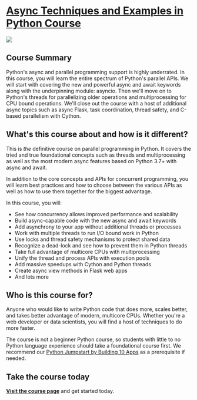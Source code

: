 # [Async Techniques and Examples in Python Course](https://training.talkpython.fm/courses/explore_async_python/async-in-python-with-threading-and-multiprocessing)

[![](https://raw.githubusercontent.com/talkpython/async-techniques-python-course/master/readme_resources/async-python.png)](https://training.talkpython.fm/courses/explore_async_python/async-in-python-with-threading-and-multiprocessing)

## Course Summary

Python's async and parallel programming support is highly underrated. In this course, you will learn the entire spectrum of Python's parallel APIs. We will start with covering the new and powerful async and await keywords along with the underpinning module: asyncio. Then we'll move on to Python's threads for parallelizing older operations and multiprocessing for CPU bound operations. We'll close out the course with a host of additional async topics such as async Flask, task coordination, thread safety, and C-based parallelism with Cython.

## What's this course about and how is it different?

This is *the* definitive course on parallel programming in Python. It covers the tried and true foundational concepts such as threads and multiprocessing as well as the most modern async features based on Python 3.7+ with async and await.

In addition to the core concepts and APIs for concurrent programming, you will learn best practices and how to choose between the various APIs as well as how to use them together for the biggest advantage.

In this course, you will: 

* See how concurrency allows improved performance and scalability
* Build async-capable code with the new async and await keywords
* Add asynchrony to your app without additional threads or processes
* Work with multiple threads to run I/O bound work in Python
* Use locks and thread safety mechanisms to protect shared data
* Recognize a dead-lock and see how to prevent them in Python threads
* Take full advantage of multicore CPUs with multiprocessing
* Unify the thread and process APIs with execution pools
* Add massive speedups with Cython and Python threads
* Create async view methods in Flask web apps
* And lots more


## Who is this course for?

Anyone who would like to write Python code that does more, scales better, and takes better advantage of modern, multicore CPUs. Whether you're a web developer or data scientists, you will find a host of techniques to do more faster.

The course is not a beginner Python course, so students with little to no Python language experience should take a foundational course first. We recommend our [Python Jumpstart by Building 10 Apps](https://training.talkpython.fm/courses/explore_python_jumpstart/python-language-jumpstart-building-10-apps) as a prerequisite if needed.

## Take the course today

[**Visit the course page**](https://training.talkpython.fm/courses/explore_async_python/async-in-python-with-threading-and-multiprocessing) and get started today.